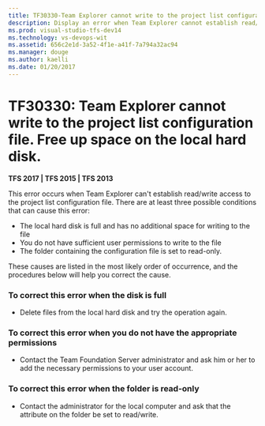 ```yaml
---
title: TF30330-Team Explorer cannot write to the project list configuration file. Free up space on the local hard disk. | TFS
description: Display an error when Team Explorer cannot establish read/write access to the project list configuration file.
ms.prod: visual-studio-tfs-dev14
ms.technology: vs-devops-wit
ms.assetid: 656c2e1d-3a52-4f1e-a41f-7a794a32ac94
ms.manager: douge
ms.author: kaelli
ms.date: 01/20/2017
---
```



# TF30330: Team Explorer cannot write to the project list configuration file. Free up space on the local hard disk.


**TFS 2017 | TFS 2015 | TFS 2013**

This error occurs when Team Explorer can't establish read/write access to the project list configuration file. There are at least three possible conditions that can cause this error:  
  
-   The local hard disk is full and has no additional space for writing to the file    
-   You do not have sufficient user permissions to write to the file    
-   The folder containing the configuration file is set to read-only.  
  
These causes are listed in the most likely order of occurrence, and the procedures below will help you correct the cause.  
  
### To correct this error when the disk is full  
  
-   Delete files from the local hard disk and try the operation again.  
  
### To correct this error when you do not have the appropriate permissions  
  
-   Contact the Team Foundation Server administrator and ask him or her to add the necessary permissions to your user account.  
  
### To correct this error when the folder is read-only  
  
-   Contact the administrator for the local computer and ask that the attribute on the folder be set to read/write.